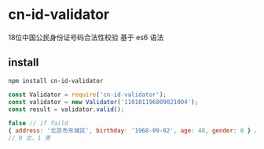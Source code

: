 # cn-id-validator
18位中国公民身份证号码合法性校验
基于 es6 语法
## install 

```
npm install cn-id-validator
```

```javascript
const Validator = require('cn-id-validator');
const validator = new Validator('110101196809021004');
const result = validator.valid();
```

```javascript
false // if faild
{ address: '北京市东城区', birthday: '1968-09-02', age: 48, gender: 0 } //if success
// 0 女，1 男
```